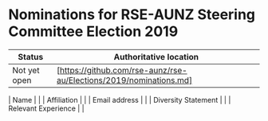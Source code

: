 # Nominations for RSE-AUNZ Steering Committee Election 2019

| Status | Authoritative location |
| --- | --- |
| Not yet open | [https://github.com/rse-aunz/rse-au/Elections/2019/nominations.md] |

| Name |  |
| Affiliation |  |
| Email address |  |
| Diversity Statement |  |
| Relevant Experience |  |
